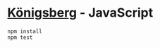 # [Königsberg](https://github.com/bergren2/konigsberg) - JavaScript

```shell
npm install
npm test
```